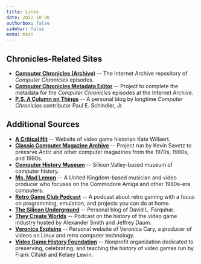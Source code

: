 ```yaml
---
title: Links
date: 2022-10-30
authorbox: false
sidebar: false
menu: main
---
```


## Chronicles-Related Sites

+ [**Computer Chronicles (Archive)**](https://archive.org/details/computerchronicles?tab=about) -- The Internet Archive repository of *Computer Chronicles* episodes.
+ [**Computer Chronicles Metadata Editor**](https://computerchronicles.karpour.net/) -- Project to complete the metadata for the *Computer Chronicles* episodes at the Internet Archive.
+ [**P.S. A Column on Things**](https://psacot.typepad.com/) -- A personal blog by longtime *Computer Chronicles* contributor Paul E. Schindler, Jr.

## Additional Sources

+ [**A Critical Hit**](https://www.acriticalhit.com/) -- Website of video game historian Kate Willaert.
+ [**Classic Computer Magazine Archive**](https://www.atarimagazines.com/antic/) -- Project run by Kevin Savetz to preesrve *Antic* and other computer magazines from the 1970s, 1980s, and 1990s.
+ [**Computer History Museum**](https://computerhistory.org/) -- Silicon Valley-based museum of computer history.
+ [**Ms. Mad Lemon**](http://msmadlemon.sidproject.co.uk/) -- A United Kingdom-based musician and video producer who focuses on the Commodore Amiga and other 1980s-era computers.
+ [**Retro Game Club Podcast**](https://retrogameclub.net/) -- A podcast about retro gaming with a focus on programming, emulation, and projects you can do at home.
+ [**The Silicon Underground**](https://dfarq.homeip.net/) -- Personal blog of David L. Farquhar.
+ [**They Create Worlds**](https://www.theycreateworlds.com/) -- Podcast on the history of the video game industry hosted by Alexander Smith and Jeffrey Daum. 
+ [**Veronica Explains**](https://vkc.sh/) -- Personal website of Veronica Cary, a producer of videos on Linux and retro computer technology.
+ [**Video Game History Foundation**](https://gamehistory.org/) -- Nonprofit organization dedicated to preserving, celebrating, and teaching the history of video games run by Frank Cifaldi and Kelsey Lewin.

